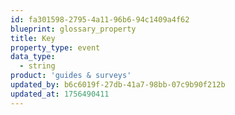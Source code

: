 ```yaml
---
id: fa301598-2795-4a11-96b6-94c1409a4f62
blueprint: glossary_property
title: Key
property_type: event
data_type:
  - string
product: 'guides & surveys'
updated_by: b6c6019f-27db-41a7-98bb-07c9b90f212b
updated_at: 1756490411
---
```

